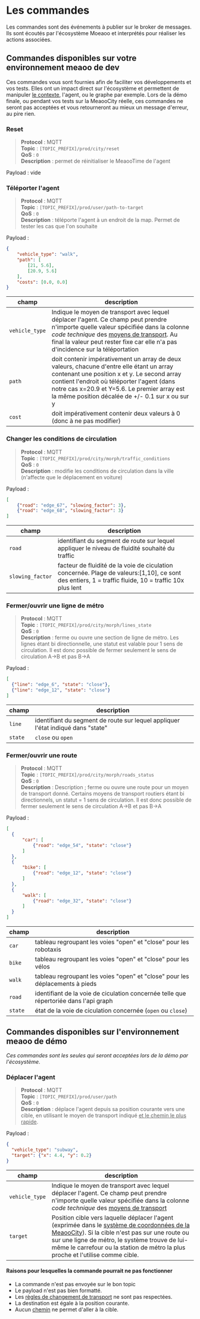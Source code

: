 # Les commandes

Les commandes sont des événements à publier sur le broker de messages. Ils sont écoutés par l'écosystème Moeaoo et interprétés pour réaliser les actions associées.

## Commandes disponibles sur votre environnement meaoo de dev

Ces commandes vous sont fournies afin de faciliter vos développements et vos tests. Elles ont un impact direct sur l'écosystème et permettent de manipuler [le contexte](context.md), l'agent, ou le graphe par exemple. 
Lors de la démo finale, ou pendant vos tests sur la MeaooCity réelle, ces commandes ne seront pas acceptées et vous retourneront au mieux un message d'erreur, au pire rien.

### <a name="reset"></a> Reset

> **Protocol** : MQTT  
> **Topic** : `[TOPIC_PREFIX]/prod/city/reset`  
> **QoS** : `0`  
> **Description** : permet de réinitialiser le MeaooTime de l'agent

Payload : vide

### <a name="teleport"></a> Téléporter l'agent

> **Protocol** : MQTT  
> **Topic** : `[TOPIC_PREFIX]/prod/user/path-to-target`  
> **QoS** : `0`  
> **Description** : téléporte l'agent à un endroit de la map. Permet de tester les cas que l'on souhaite

Payload :
```json
{
    "vehicle_type": "walk",
    "path": [
        [21, 5.6],
        [20.9, 5.6]
    ],
    "costs": [0.0, 0.0]
}
```

|champ|description|
|---|---|
|`vehicle_type`|Indique le moyen de transport avec lequel déplacer l'agent. Ce champ peut prendre n'importe quelle valeur spécifiée dans la colonne *code technique* des [moyens de transport](concepts.md#vehicle_type). Au final la valeur peut rester fixe car elle n'a pas d'incidence sur la téléportation |
|`path`|doit contenir impérativement un array de deux valeurs, chacune d'entre elle étant un array contenant une position x et y. Le second array contient l'endroit où téléporter l'agent (dans notre cas x=20.9 et Y=5.6. Le premier array est la même position décalée de +/- 0.1 sur x ou sur y |
|`cost`|doit impérativement contenir deux valeurs à 0 (donc à ne pas modifier) |

### <a name="circulation"></a> Changer les conditions de circulation

> **Protocol** : MQTT  
> **Topic** : `[TOPIC_PREFIX]/prod/city/morph/traffic_conditions`  
> **QoS** : `0`  
> **Description** : modifie les conditions de circulation dans la ville (n'affecte que le déplacement en voiture)

Payload :
```json
[
	{"road": "edge_67", "slowing_factor": 3},
	{"road": "edge_68", "slowing_factor": 3}
]
```

|champ|description|
|---|---|
|`road`|identifiant du segment de route sur lequel appliquer le niveau de fluidité souhaité du traffic|
|`slowing_factor`|facteur de fluidité de la voie de ciculation concernée. Plage de valeurs:[1,10], ce sont des entiers, 1 = traffic fluide, 10 = traffic 10x plus lent|

### <a name="fermerouvrirmetro"></a> Fermer/ouvrir une ligne de métro

> **Protocol** : MQTT  
> **Topic** : `[TOPIC_PREFIX]/prod/city/morph/lines_state`  
> **QoS** : `0`  
> **Description** : ferme ou ouvre une section de ligne de métro. Les lignes étant bi directionnelle, une statut est valable pour 1 sens de circulation. Il est donc possible de fermer seulement le sens de circulation A->B et pas B->A

Payload :
```json
[
  {"line": "edge_6", "state": "close"},
  {"line": "edge_12", "state": "close"}
]
```

|champ|description|
|---|---|
|`line`|identifiant du segment de route sur lequel appliquer l'état indiqué dans "state"|
|`state`|`close` ou `open`|

### <a name="fermerouvrirmetro"></a> Fermer/ouvrir une route

> **Protocol** : MQTT  
> **Topic** : `[TOPIC_PREFIX]/prod/city/morph/roads_status`  
> **QoS** : `0`  
> **Description** : Description ; ferme ou ouvre une route pour un moyen de transport donné. Certains moyens de transport routiers étant bi directionnels, un statut = 1 sens de circulation. Il est donc possible de fermer seulement le sens de circulation A->B et pas B->A

Payload :
```json
[
  {
      "car": [
          {"road": "edge_54", "state": "close"}
      ]
  },
  {
      "bike": [
          {"road": "edge_12", "state": "close"}
      ]
  },
  {
      "walk": [
          {"road": "edge_32", "state": "close"}
      ]
  }
]
```

|champ|description|
|---|---|
|`car`|tableau regroupant les voies "open" et "close" pour les robotaxis|
|`bike`|tableau regroupant les voies "open" et "close" pour les vélos|
|`walk`|tableau regroupant les voies "open" et "close" pour les déplacements à pieds|
|`road`|identifiant de la voie de ciculation concernée telle que répertoriée dans l'api graph|
|`state`|état de la voie de ciculation concernée (`open` ou `close`)|

## Commandes disponibles sur l'environnement meaoo de démo

*Ces commandes sont les seules qui seront acceptées lors de la démo par l'écosystème*.

### <a name="move"></a> Déplacer l'agent

> **Protocol** : MQTT  
> **Topic** : `[TOPIC_PREFIX]/prod/user/path`  
> **QoS** : `0`  
> **Description** : déplace l'agent depuis sa position courante vers une cible, en utilisant le moyen de transport indiqué <u>et le chemin le plus rapide</u>.

Payload :
```json
{
  "vehicle_type": "subway",
  "target": {"x": 4.4, "y": 0.2}
}
```

|champ|description|
|---|---|
|`vehicle_type`|Indique le moyen de transport avec lequel déplacer l'agent. Ce champ peut prendre n'importe quelle valeur spécifiée dans la colonne *code technique* des [moyens de transport](concepts.md#vehicle_type) |
|`target`|Position cible vers laquelle déplacer l'agent (exprimée dans le [système de coordonnées de la MeaooCity](concepts.md#coord)). Si la cible n'est pas sur une route ou sur une ligne de métro, le système trouve de lui-même le carrefour ou la station de métro la plus proche et l'utilise comme cible.|

#### Raisons pour lesquelles la commande pourrait ne pas fonctionner

* La commande n'est pas envoyée sur le bon topic
* Le payload n'est pas bien formatté.
* Les [règles de changement de transport](concepts.md#vehicle_type) ne sont pas respectées.
* La destination est égale à la position courante.
* Aucun [chemin](graph.md) ne permet d'aller à la cible.

